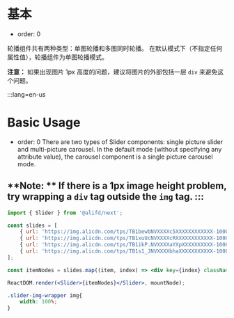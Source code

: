 # 基本

- order: 0

轮播组件共有两种类型：单图轮播和多图同时轮播。
在默认模式下（不指定任何属性值），轮播组件为单图轮播模式。

**注意：** 如果出现图片 1px 高度的问题，建议将图片的外部包括一层 `div` 来避免这个问题。

:::lang=en-us
# Basic Usage

- order: 0
There are two types of Slider components: single picture slider and multi-picture carousel.
In the default mode (without specifying any attribute value), the carousel component is a single picture carousel mode.

**Note: ** If there is a 1px image height problem, try wrapping a `div` tag outside the `img` tag.
:::
---

````jsx
import { Slider } from '@alifd/next';

const slides = [
    { url: 'https://img.alicdn.com/tps/TB1bewbNVXXXXc5XXXXXXXXXXXX-1000-300.png', text: 'Tape Player Skin Design Competition' },
    { url: 'https://img.alicdn.com/tps/TB1xuUcNVXXXXcRXXXXXXXXXXXX-1000-300.jpg', text: 'Mobile Phone Taobao Skin Call' },
    { url: 'https://img.alicdn.com/tps/TB1ikP.NVXXXXaYXpXXXXXXXXXX-1000-300.jpg', text: 'Design Enabling Public Welfare' },
    { url: 'https://img.alicdn.com/tps/TB1s1_JNVXXXXbhaXXXXXXXXXXX-1000-300.jpg', text: 'Amoy Doll Design Competition' }
];

const itemNodes = slides.map((item, index) => <div key={index} className="slider-img-wrapper"><img src={item.url} alt={item.text} /></div>);

ReactDOM.render(<Slider>{itemNodes}</Slider>, mountNode);
````

````css
.slider-img-wrapper img{
    width: 100%;
}
````
